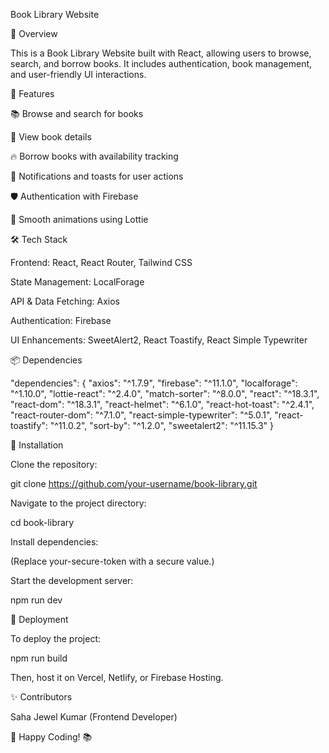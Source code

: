 Book Library Website

📖 Overview

This is a Book Library Website built with React, allowing users to browse, search, and borrow books. It includes authentication, book management, and user-friendly UI interactions.

🚀 Features

📚 Browse and search for books

📝 View book details

🔥 Borrow books with availability tracking

🔔 Notifications and toasts for user actions

🛡️ Authentication with Firebase

🎨 Smooth animations using Lottie

🛠️ Tech Stack

Frontend: React, React Router, Tailwind CSS

State Management: LocalForage

API & Data Fetching: Axios

Authentication: Firebase

UI Enhancements: SweetAlert2, React Toastify, React Simple Typewriter

📦 Dependencies

"dependencies": {
    "axios": "^1.7.9",
    "firebase": "^11.1.0",
    "localforage": "^1.10.0",
    "lottie-react": "^2.4.0",
    "match-sorter": "^8.0.0",
    "react": "^18.3.1",
    "react-dom": "^18.3.1",
    "react-helmet": "^6.1.0",
    "react-hot-toast": "^2.4.1",
    "react-router-dom": "^7.1.0",
    "react-simple-typewriter": "^5.0.1",
    "react-toastify": "^11.0.2",
    "sort-by": "^1.2.0",
    "sweetalert2": "^11.15.3"
}

🔧 Installation

Clone the repository:

git clone https://github.com/your-username/book-library.git

Navigate to the project directory:

cd book-library

Install dependencies:



(Replace your-secure-token with a secure value.)

Start the development server:

npm run dev

🚀 Deployment

To deploy the project:

npm run build

Then, host it on Vercel, Netlify, or Firebase Hosting.

✨ Contributors

Saha Jewel Kumar (Frontend Developer)

🚀 Happy Coding! 📚
